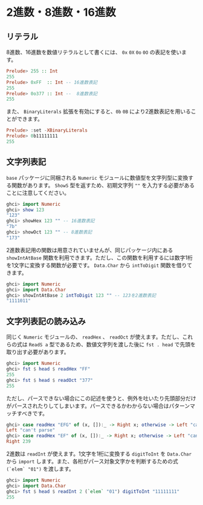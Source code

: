 2進数・8進数・16進数
==============

## リテラル

8進数、16進数を数値リテラルとして書くには、 `0x` `0X` `0o` `0O` の表記を使います。

```haskell
Prelude> 255 :: Int
255
Prelude> 0xFF  :: Int -- 16進数表記
255
Prelude> 0o377 :: Int --  8進数表記
255
```

また、 `BinaryLiterals` 拡張を有効にすると、`0b` `0B` により2進数表記を用いるこ
とができます。

```haskell
Prelude> :set -XBinaryLiterals
Prelude> 0b11111111
255
```

## 文字列表記

`base` パッケージに同梱される `Numeric` モジュールに数値型を文字列型に変換する関数があります。 `ShowS` 型を返すため、初期文字列 `""` を入力する必要があることに注意してください。

```haskell
ghci> import Numeric
ghci> show 123
"123"
ghci> showHex 123 "" -- 16進数表記
"7b"
ghci> showOct 123 "" -- 8進数表記
"173"
```

2進数表記用の関数は用意されていませんが、同じパッケージ内にある `showIntAtBase` 関数を利用できます。ただし、この関数を利用するには数字1桁を1文字に変換する関数が必要です。 `Data.Char` から `intToDigit` 関数を借りてきます。

```haskell
ghci> import Numeric
ghci> import Data.Char
ghci> showIntAtBase 2 intToDigit 123 "" -- 123を2進数表記
"1111011"
```

## 文字列表記の読み込み

同じく `Numeric` モジュールの、 `readHex` 、 `readOct` が使えます。ただし、これ
らの式は `ReadS a` 型であるため、数値文字列を渡した後に `fst . head` で先頭を取り出す必要があります。

```haskell
ghci> import Numeric
ghci> fst $ head $ readHex "FF"
255
ghci> fst $ head $ readOct "377"
255
```

ただし、パースできない場合にこの記述を使うと、例外を吐いたり先頭部分だけがパースされたりしてしまいます。パースできるかわからない場合はパターンマッチすべきです。

```haskell
ghci> case readHex "EFG" of (x, []):_ -> Right x; otherwise -> Left "can't parse"
Left "can't parse"
ghci> case readHex "EF" of (x, []):_ -> Right x; otherwise -> Left "can't parse"
Right 239
```

2進数は `readInt` が使えます。1文字を1桁に変換する `digitToInt` を `Data.Char` から `import` します。また、各桁がパース対象文字かを判断するための式 `` (`elem` "01") `` を渡します。

```haskell
ghci> import Numeric
ghci> import Data.Char
ghci> fst $ head $ readInt 2 (`elem` "01") digitToInt "11111111"
255
```
